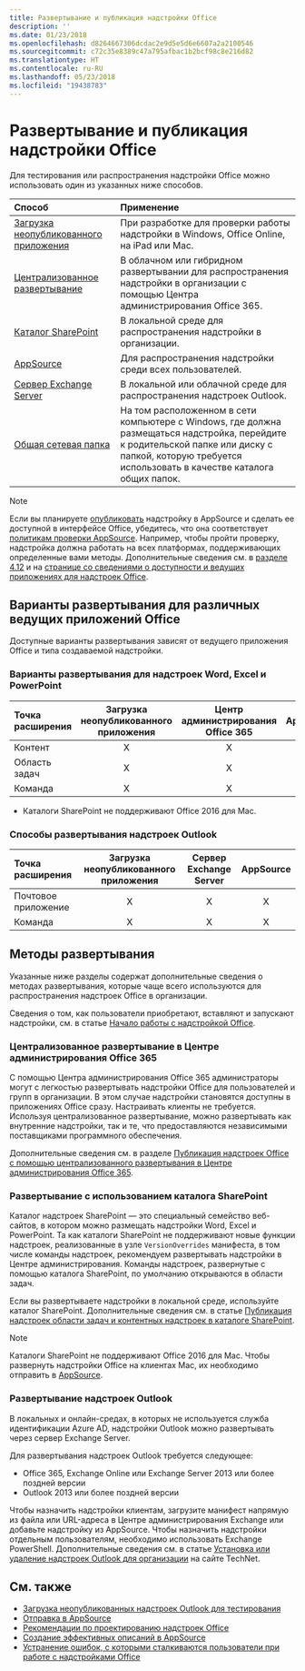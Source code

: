 ```yaml
---
title: Развертывание и публикация надстройки Office
description: ''
ms.date: 01/23/2018
ms.openlocfilehash: d8264667306dcdac2e9d5e5d6e6607a2a2100546
ms.sourcegitcommit: c72c35e8389c47a795afbac1b2bcf98c8e216d82
ms.translationtype: HT
ms.contentlocale: ru-RU
ms.lasthandoff: 05/23/2018
ms.locfileid: "19438783"
---
```

# <a name="deploy-and-publish-your-office-add-in"></a>Развертывание и публикация надстройки Office

Для тестирования или распространения надстройки Office можно использовать один из указанных ниже способов.

|**Способ**|**Применение**|
|:---------|:------------|
|[Загрузка неопубликованного приложения](../testing/create-a-network-shared-folder-catalog-for-task-pane-and-content-add-ins.md)|При разработке для проверки работы надстройки в Windows, Office Online, на iPad или Mac.|
|[Централизованное развертывание](centralized-deployment.md)|В облачном или гибридном развертывании для распространения надстройки в организации с помощью Центра администрирования Office 365.|
|[Каталог SharePoint](publish-task-pane-and-content-add-ins-to-an-add-in-catalog.md)|В локальной среде для распространения надстройки в организации.|
|[AppSource](https://docs.microsoft.com/en-us/office/dev/store/submit-to-the-office-store)|Для распространения надстройки среди всех пользователей.|
|[Сервер Exchange Server](#outlook-add-in-deployment)|В локальной или облачной среде для распространения надстроек Outlook.|
|[Общая сетевая папка](../testing/create-a-network-shared-folder-catalog-for-task-pane-and-content-add-ins.md)|На том расположенном в сети компьютере с Windows, где должна размещаться надстройка, перейдите к родительской папке или диску с папкой, которую требуется использовать в качестве каталога общих папок.|

> [!NOTE]
> Если вы планируете [опубликовать](../publish/publish.md) надстройку в AppSource и сделать ее доступной в интерфейсе Office, убедитесь, что она соответствует [политикам проверки AppSource](https://docs.microsoft.com/en-us/office/dev/store/validation-policies). Например, чтобы пройти проверку, надстройка должна работать на всех платформах, поддерживающих определенные вами методы. Дополнительные сведения см. в [разделе 4.12](https://docs.microsoft.com/en-us/office/dev/store/validation-policies#4-apps-and-add-ins-behave-predictably) и на [странице со сведениями о доступности и ведущих приложениях для надстроек Office](../overview/office-add-in-availability.md).

## <a name="deployment-options-by-office-host"></a>Варианты развертывания для различных ведущих приложений Office

Доступные варианты развертывания зависят от ведущего приложения Office и типа создаваемой надстройки.

### <a name="deployment-options-for-word-excel-and-powerpoint-add-ins"></a>Варианты развертывания для надстроек Word, Excel и PowerPoint

| Точка расширения | Загрузка неопубликованного приложения | Центр администрирования Office 365 |AppSource| Каталог SharePoint\*  |
|:----------------|:-----------:|:-----------------------:|:----------:|:--------------------:|
| Контент         | X           | X                       | X          | X                    |
| Область задач       | X           | X                       | X          | X                    |
| Команда           | X           | X                       | X          |                      |

* Каталоги SharePoint не поддерживают Office 2016 для Mac.

### <a name="deployment-options-for-outlook-add-ins"></a>Способы развертывания надстроек Outlook

| Точка расширения | Загрузка неопубликованного приложения | Сервер Exchange Server | AppSource |
|:----------------|:-----------:|:---------------:|:------------:|
| Почтовое приложение        | X           | X               | X            |
| Команда         | X           | X               | X            |

## <a name="deployment-methods"></a>Методы развертывания

Указанные ниже разделы содержат дополнительные сведения о методах развертывания, которые чаще всего используются для распространения надстроек Office в организации.

Сведения о том, как пользователи приобретают, вставляют и запускают надстройки, см. в статье [Начало работы с надстройкой Office](https://support.office.com/en-ie/article/Start-using-your-Office-Add-in-82e665c4-6700-4b56-a3f3-ef5441996862?ui=en-US&rs=en-IE&ad=IE).

### <a name="centralized-deployment-via-the-office-365-admin-center"></a>Централизованное развертывание в Центре администрирования Office 365 

С помощью Центра администрирования Office 365 администраторы могут с легкостью развертывать надстройки Office для пользователей и групп в организации. В этом случае надстройки становятся доступны в приложениях Office сразу. Настраивать клиенты не требуется. Используя централизованное развертывание, можно развертывать как внутренние надстройки, так и те, что предоставляются независимыми поставщиками программного обеспечения.

Дополнительные сведения см. в разделе [Публикация надстроек Office с помощью централизованного развертывания в Центре администрирования Office 365](centralized-deployment.md).

### <a name="sharepoint-catalog-deployment"></a>Развертывание с использованием каталога SharePoint

Каталог надстроек SharePoint — это специальный семейство веб-сайтов, в котором можно размещать надстройки Word, Excel и PowerPoint. Та как каталоги SharePoint не поддерживают новые функции надстроек, реализованные в узле `VersionOverrides` манифеста, в том числе команды надстроек, рекомендуем развертывать надстройки в Центре администрирования. Команды надстроек, развернутые с помощью каталога SharePoint, по умолчанию открываются в области задач.

Если вы развертываете надстройки в локальной среде, используйте каталог SharePoint. Дополнительные сведения см. в статье [Публикация надстроек области задач и контентных надстроек в каталоге SharePoint](publish-task-pane-and-content-add-ins-to-an-add-in-catalog.md).

> [!NOTE]
> Каталоги SharePoint не поддерживают Office 2016 для Mac. Чтобы развернуть надстройки Office на клиентах Mac, их необходимо отправить в [AppSource]. 

### <a name="outlook-add-in-deployment"></a>Развертывание надстроек Outlook

В локальных и онлайн-средах, в которых не используется служба идентификации Azure AD, надстройки Outlook можно развертывать через сервер Exchange Server. 

Для развертывания надстроек Outlook требуется следующее:

- Office 365, Exchange Online или Exchange Server 2013 или более поздней версии
- Outlook 2013 или более поздней версии

Чтобы назначить надстройки клиентам, загрузите манифест напрямую из файла или URL-адреса в Центре администрирования Exchange или добавьте надстройку из AppSource. Чтобы назначить надстройки отдельным пользователям, необходимо использовать Exchange PowerShell. Дополнительные сведения см. в статье [Установка или удаление надстроек Outlook для организации](https://technet.microsoft.com/en-us/library/jj943752(v=exchg.150).aspx) на сайте TechNet.

## <a name="see-also"></a>См. также

- [Загрузка неопубликованных надстроек Outlook для тестирования](../testing/create-a-network-shared-folder-catalog-for-task-pane-and-content-add-ins.md)
- [Отправка в AppSource][AppSource]
- [Рекомендации по проектированию надстроек Office](../design/add-in-design.md)
- [Создание эффективных описаний в AppSource](https://docs.microsoft.com/en-us/office/dev/store/create-effective-office-store-listings)
- [Устранение ошибок, с которыми сталкиваются пользователи при работе с надстройками Office](../testing/testing-and-troubleshooting.md)

[AppSource]: https://docs.microsoft.com/en-us/office/dev/store/submit-to-the-office-store
[Office Add-in host and platform availability]: ../overview/office-add-in-availability
